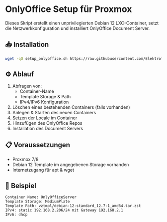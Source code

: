 # OnlyOffice Setup für Proxmox

Dieses Skript erstellt einen unprivilegierten Debian 12 LXC-Container, setzt die Netzwerkkonfiguration und installiert OnlyOffice Document Server.

## 📥 Installation

```bash
wget -qO setup_onlyoffice.sh https://raw.githubusercontent.com/Elektrofussel/onlyoffice-setup/main/setup_onlyoffice.sh && chmod +x setup_onlyoffice.sh && ./setup_onlyoffice.sh
```

## ⚙️ Ablauf

1. Abfragen von:
   - Container-Name
   - Template Storage & Path
   - IPv4/IPv6 Konfiguration
2. Löschen eines bestehenden Containers (falls vorhanden)
3. Anlegen & Starten des neuen Containers
4. Setzen der Locale im Container
5. Hinzufügen des OnlyOffice Repos
6. Installation des Document Servers

## 📋 Voraussetzungen

- Proxmox 7/8
- Debian 12 Template im angegebenen Storage vorhanden
- Internetzugang für apt & wget

## 📝 Beispiel

```
Container Name: OnlyOfficeServer
Template Storage: MediumPlate
Template Path: vztmpl/debian-12-standard_12.7-1_amd64.tar.zst
IPv4: static 192.168.2.206/24 mit Gateway 192.168.2.1
IPv6: dhcp
```

